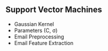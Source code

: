## Support Vector Machines

* Gaussian Kernel
* Parameters (C, σ)
* Email Preprocessing
* Email Feature Extraction
